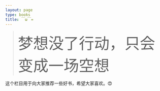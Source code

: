```yaml
---
layout: page
type: books
title: ￣ω￣=
---
```


<blockquote class="blockquote-center"><font size="10">梦想没了行动，只会变成一场空想</font></blockquote>



这个栏目用于向大家推荐一些好书，希望大家喜欢。😍

